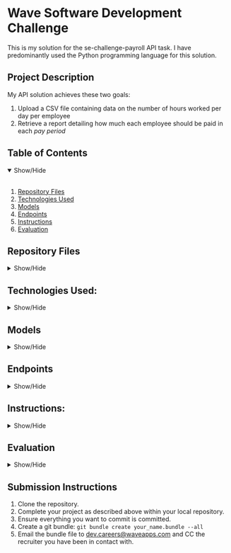 # Wave Software Development Challenge
This is my solution for the se-challenge-payroll API task. I have predominantly used the Python programming language for this solution.

## Project Description

My API solution achieves these two goals:

1. Upload a CSV file containing data on the number of hours worked per day per employee
2. Retrieve a report detailing how much each employee should be paid in each _pay period_

## Table of Contents
<details open>
<summary>Show/Hide</summary>
<br>

1. [ Repository Files ](#Repository_Files)
2. [ Technologies Used ](#Technologies_Used)
3. [ Models ](#Models)    
4. [ Endpoints ](#Endpoints)
5. [ Instructions ](#Instructions)
6. [ Evaluation ](#Evaluation)

</details>

<a name="Repository_Files"></a>
## Repository Files

<details>
<summary>Show/Hide</summary>
<br>
    
* <strong>WaveApp</strong>: folder containing all data files
    * <strong>__init__.py</strong>: python file for intializing flask application
    * <strong>views.py</strong>: python file with CSV_Upload and Payroll_Report endpoints for API
    * <strong>models.py</strong>: python file with that declares models used in schema
* <strong>run.py</strong>: python file to run application
* <strong>requirements.txt</strong>: text file with dependencies for running application
    
    
</details>

<a name="Technologies_Used"></a>
## Technologies Used:

<details>
<summary>Show/Hide</summary>
<br>

  
</details>

<a name="Models"></a>
## Models

<details>
<summary>Show/Hide</summary>
<br>

TimeReportEntry:

This table is where all the data from the CSV file is stored. So all the columns: date, hours_worked, employee_id, and job_group, but also an _id and the report_number to recall archived data from previous CSV uploads.

Employee:
    
This table is where the employee_id(s) are stored along with the employee's job_group
    
Job:

This table is where the the job_group and the wage for each job group is stored. This is used for calculating the amount paid for employees in the Payroll Report.

ReportDocument:

This table is for archiving the CSV report numbers/indexes for retrieving later and to check if an entry exist to avoid re-uploading identical data.
    
</details>

<a name="Endpoints"></a>
## Endpoints

<details>
<summary>Show/Hide</summary>
<br>
    
We've agreed to build an API with the following endpoints to serve HTTP requests:

1. An endpoint for uploading a file.

   /uploadCSV

2. An endpoint for retrieving a payroll report structured in the following way:

   /getEmployeePay

</details>

<a name="Instructions"></a>
## Instructions:

<details>
<summary>Show/Hide</summary>
<br>

Check if you have Python 3
```
python --version
```
If Python 2.x.x follow upgrade command then continue. If python 3.x.x ignore upgrade command and continue.
    
Python 3 Upgrade Command
```
```
Check if you have pip
```
```
If you do not have pip follow install with following install command then continue. If you have pip ignore install pip command and continue.
    
Install pip command
```
curl https://bootstrap.pypa.io/get-pip.py -o get-pip.py
python3 get-pip.py
```
Install requirements.txt file to get required packages for running API.
```
pip install -r requirements.txt 
```
Run app.
```
python3 run.py
```
    
</details>

<a name="Evaluation"></a>
## Evaluation

<details>
<summary>Show/Hide</summary>
<br>
  
- What design decisions did I make when designing your models/entities?

- How did I separate any concerns in my application? 

- How did I test that your implementation was correct?
    
- If this application was destined for a production environment, what would I add or change?
    
- What compromises did I have to make as a result of the time constraints of this challenge?
  
  
</details>

## Submission Instructions

1. Clone the repository.
1. Complete your project as described above within your local repository.
1. Ensure everything you want to commit is committed.
1. Create a git bundle: `git bundle create your_name.bundle --all`
1. Email the bundle file to [dev.careers@waveapps.com](dev.careers@waveapps.com) and CC the recruiter you have been in contact with.
